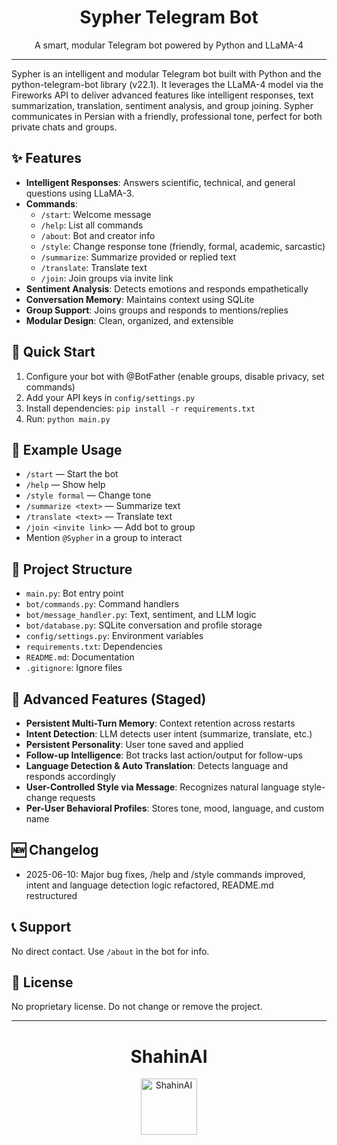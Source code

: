 <!-- filepath: d:\TelegramBot\README.md -->
<div align="center">
  <h1>Sypher Telegram Bot</h1>
  <p>A smart, modular Telegram bot powered by Python and LLaMA-4</p>
</div>

---

Sypher is an intelligent and modular Telegram bot built with Python and the python-telegram-bot library (v22.1). It leverages the LLaMA-4 model via the Fireworks API to deliver advanced features like intelligent responses, text summarization, translation, sentiment analysis, and group joining. Sypher communicates in Persian with a friendly, professional tone, perfect for both private chats and groups.

## ✨ Features
- **Intelligent Responses**: Answers scientific, technical, and general questions using LLaMA-3.
- **Commands**:
  - `/start`: Welcome message
  - `/help`: List all commands
  - `/about`: Bot and creator info
  - `/style`: Change response tone (friendly, formal, academic, sarcastic)
  - `/summarize`: Summarize provided or replied text
  - `/translate`: Translate text
  - `/join`: Join groups via invite link
- **Sentiment Analysis**: Detects emotions and responds empathetically
- **Conversation Memory**: Maintains context using SQLite
- **Group Support**: Joins groups and responds to mentions/replies
- **Modular Design**: Clean, organized, and extensible

## 🚀 Quick Start
1. Configure your bot with @BotFather (enable groups, disable privacy, set commands)
2. Add your API keys in `config/settings.py`
3. Install dependencies: `pip install -r requirements.txt`
4. Run: `python main.py`

## 📝 Example Usage
- `/start` — Start the bot
- `/help` — Show help
- `/style formal` — Change tone
- `/summarize <text>` — Summarize text
- `/translate <text>` — Translate text
- `/join <invite link>` — Add bot to group
- Mention `@Sypher` in a group to interact

## 📂 Project Structure
- `main.py`: Bot entry point
- `bot/commands.py`: Command handlers
- `bot/message_handler.py`: Text, sentiment, and LLM logic
- `bot/database.py`: SQLite conversation and profile storage
- `config/settings.py`: Environment variables
- `requirements.txt`: Dependencies
- `README.md`: Documentation
- `.gitignore`: Ignore files

## 🌟 Advanced Features (Staged)
- **Persistent Multi-Turn Memory**: Context retention across restarts
- **Intent Detection**: LLM detects user intent (summarize, translate, etc.)
- **Persistent Personality**: User tone saved and applied
- **Follow-up Intelligence**: Bot tracks last action/output for follow-ups
- **Language Detection & Auto Translation**: Detects language and responds accordingly
- **User-Controlled Style via Message**: Recognizes natural language style-change requests
- **Per-User Behavioral Profiles**: Stores tone, mood, language, and custom name

## 🆕 Changelog
- 2025-06-10: Major bug fixes, /help and /style commands improved, intent and language detection logic refactored, README.md restructured

## 📞 Support
No direct contact. Use `/about` in the bot for info.

## 📜 License
No proprietary license. Do not change or remove the project.

---

<div align="center">
  <h1>ShahinAI</h1>
  <img src="https://i.imgur.com/ZiN21Dp.png" alt="ShahinAI" width="90"/>
</div>